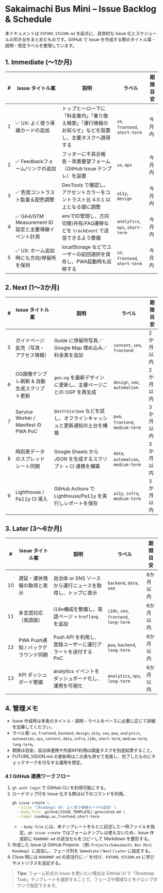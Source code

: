 # Sakaimachi Bus Mini – Issue Backlog & Schedule

本ドキュメントは `FUTURE_VISION.md` を起点に、具体的な Issue 化とスケジュールの叩き台をまとめたものです。GitHub で Issue を作成する際のタイトル案・説明・想定ラベルを整理しています。

## 1. Immediate (〜1か月)
| # | Issue タイトル案 | 説明 | ラベル | 期限目安 |
|---|------------------|------|--------|----------|
| 1 | ✅ UX: よく使う導線カードの追加 | トップヒーロー下に「料金案内」「乗り換え検索」「運行情報のお知らせ」などを設置し、主要タスクへ誘導する | `ux`, `frontend`, `short-term` | 今月内 |
| 2 | ✅ Feedbackフォーム/リンクの追加 | フッターに不具合報告・改善要望フォーム（GitHub Issue テンプレ）を設置 | `ux`, `ops` | 今月内 |
| 3 | ✅ 色覚コントラスト監査＆配色調整 | DevTools で確認し、アクセントカラーをコントラスト比 4.5:1 以上となる値に調整 | `a11y`, `design` | 今月内 |
| 4 | ✅ GA4/GTM Measurement ID 設定と主要導線イベント計測 | envでID管理し、方向切替/共有/FAQ遷移などを `trackEvent` で送信できるよう整備 | `analytics`, `ops`, `short-term` | 今月内 |
| 5 | ✅ UX: ホーム追加時にも方向/停留所を保持 | localStorage などでユーザーの前回選択を保存し、PWA起動時も反映する | `ux`, `frontend`, `short-term` | 今月内 |

## 2. Next (1〜3か月)
| # | Issue タイトル案 | 説明 | ラベル | 期限目安 |
|---|------------------|------|--------|----------|
| 5 | ガイドページ拡充（写真・アクセス情報） | Guide に停留所写真／Google Map 埋め込み／料金表を追加 | `content`, `seo`, `frontend` | 2か月以内 |
| 6 | OG画像テンプレ刷新 & 自動生成スクリプト更新 | `gen:og` を最新デザインに更新し、主要ページごとの OGP を再生成 | `design`, `seo`, `automation` | 2か月以内 |
| 7 | Service Worker / Manifest の PWA PoC | `@astrojs/pwa` などを試し、オフラインキャッシュと更新通知の土台を構築 | `pwa`, `frontend`, `medium-term` | 3か月以内 |
| 8 | 時刻表データのスプレッドシート同期 | Google Sheets から JSON を生成するスクリプト + CI 連携を構築 | `data`, `automation`, `medium-term` | 3か月以内 |
| 9 | Lighthouse / Pa11y CI 導入 | GitHub Actions で Lighthouse/Pa11y を実行しレポートを保存 | `a11y`, `infra`, `medium-term` | 3か月以内 |

## 3. Later (3〜6か月)
| # | Issue タイトル案 | 説明 | ラベル | 期限目安 |
|---|------------------|------|--------|----------|
| 10 | 遅延・運休情報の取得と表示 | 自治体 or SNS ソースから運行ニュースを取得し、トップに表示 | `backend`, `data`, `seo` | 6か月以内 |
| 11 | 多言語対応（英語版） | i18n構成を整備し、英語ページ + `hreflang` を追加 | `i18n`, `seo`, `frontend`, `long-term` | 6か月以内 |
| 12 | PWA Push通知 / バックグラウンド同期 | Push API を利用し、登録ユーザーに運行アラートを送付する PoC | `pwa`, `backend`, `long-term` | 6か月以内 |
| 13 | KPI ダッシュボード整備 | analytics イベントをダッシュボード化し、運用を可視化 | `analytics`, `ops`, `long-term` | 6か月以内 |

## 4. 管理メモ
- Issue 作成時は本表のタイトル・説明・ラベルをベースに必要に応じて詳細を加筆してください。
- ラベル案: `ux`, `frontend`, `backend`, `design`, `a11y`, `seo`, `pwa`, `analytics`, `automation`, `ops`, `content`, `data`, `infra`, `i18n`, `short-term`, `medium-term`, `long-term`。
- 期限は目安。自治体連携や外部API利用は調査タスクを別途起票すること。
- FUTURE_VISION.md の更新時はこの表も併せて見直し、完了したものにチェックマークを付与する運用を想定。

### 4.1 GitHub 連携ワークフロー
1. `gh auth login` で GitHub CLI を利用可能にする。
2. ロードマップ行を Issue 化する際は以下のコマンドを利用。
   ```bash
   gh issue create \
     --title "[Roadmap] UX: よく使う導線カードの追加" \
     --body-file .github/ISSUE_TEMPLATE/.generated.md \
     --label roadmap,ux,frontend,short-term
   ```
   - `--body-file` には、本テンプレートをもとに記述した一時ファイルを指定。`gh issue create` ではフォームテンプレは使えないため、Issue 作成前に `ROADMAP.md` の該当セルをコピーして Markdown を整形する。
3. 作成した Issue は GitHub Projects （例: `Projects/Sakaimachi Bus Mini Roadmap`）に追加し、フェーズ列を `Immediate` / `Next` / `Later` に設定する。
4. Close 時には `ROADMAP.md` の該当行に ✅ を付け、`FUTURE_VISION.md` に学びやメトリクスを追記する。

> **Tips**: フォーム形式の Issue を使いたい場合は GitHub UI で「Roadmap Task」テンプレートを選択することで、フェーズや領域などをドロップダウンで指定できます。
